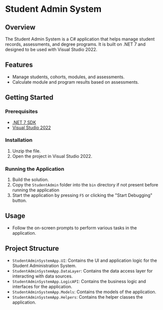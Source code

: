 # Student Admin System

## Overview

The Student Admin System is a C# application that helps manage student records, assessments, and degree programs. It is built on .NET 7 and designed to be used with Visual Studio 2022.

## Features

- Manage students, cohorts, modules, and assessments.
- Calculate module and program results based on assessments.

## Getting Started

### Prerequisites

- [.NET 7 SDK](https://dotnet.microsoft.com/download/dotnet/7.0)
- [Visual Studio 2022](https://visualstudio.microsoft.com/downloads/)

### Installation

1. Unzip the file.
2. Open the project in Visual Studio 2022.

### Running the Application

1. Build the solution.
2. Copy the `StudentAdmin` folder into the `bin` directory if not present before running the application
3. Start the application by pressing `F5` or clicking the "Start Debugging" button.

## Usage

- Follow the on-screen prompts to perform various tasks in the application.

## Project Structure

- `StudentAdminSystemApp.UI`: Contains the UI and application logic for the Student Administration System.
- `StudentAdminSystemApp.DataLayer`: Contains the data access layer for interacting with data sources.
- `StudentAdminSystemApp.LogicAPI`: Contains the business logic and interfaces for the application.
- `StudentAdminSystemApp.Models`: Contains the models of the application.
- `StudentAdminSystemApp.Helpers`: Contains the helper classes the application.

